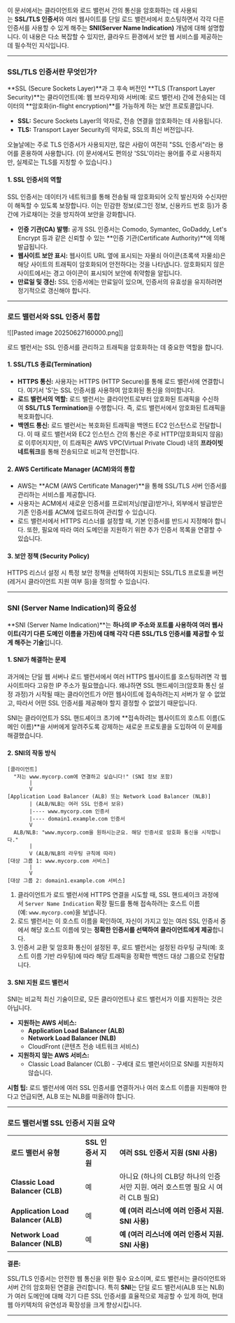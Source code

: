 
이 문서에서는 클라이언트와 로드 밸런서 간의 통신을 암호화하는 데 사용되는 **SSL/TLS 인증서**와 여러 웹사이트를 단일 로드 밸런서에서 호스팅하면서 각각 다른 인증서를 사용할 수 있게 해주는 **SNI(Server Name Indication)** 개념에 대해 설명합니다. 이 내용은 다소 복잡할 수 있지만, 클라우드 환경에서 보안 웹 서비스를 제공하는 데 필수적인 지식입니다.

---

### SSL/TLS 인증서란 무엇인가?

**SSL (Secure Sockets Layer)**과 그 후속 버전인 **TLS (Transport Layer Security)**는 클라이언트(예: 웹 브라우저)와 서버(예: 로드 밸런서) 간에 전송되는 데이터의 **암호화(in-flight encryption)**를 가능하게 하는 보안 프로토콜입니다.

- **SSL:** Secure Sockets Layer의 약자로, 전송 연결을 암호화하는 데 사용됩니다.
- **TLS:** Transport Layer Security의 약자로, SSL의 최신 버전입니다.

오늘날에는 주로 TLS 인증서가 사용되지만, 많은 사람이 여전히 "SSL 인증서"라는 용어를 혼용하여 사용합니다. (이 문서에서도 편의상 'SSL'이라는 용어를 주로 사용하지만, 실제로는 TLS를 지칭할 수 있습니다.)

#### 1. SSL 인증서의 역할

SSL 인증서는 데이터가 네트워크를 통해 전송될 때 암호화되어 오직 발신자와 수신자만이 해독할 수 있도록 보장합니다. 이는 민감한 정보(로그인 정보, 신용카드 번호 등)가 중간에 가로채이는 것을 방지하여 보안을 강화합니다.

- **인증 기관(CA) 발행:** 공개 SSL 인증서는 Comodo, Symantec, GoDaddy, Let's Encrypt 등과 같은 신뢰할 수 있는 **인증 기관(Certificate Authority)**에 의해 발급됩니다.
- **웹사이트 보안 표시:** 웹사이트 URL 옆에 표시되는 자물쇠 아이콘(초록색 자물쇠)은 해당 사이트의 트래픽이 암호화되어 안전하다는 것을 나타냅니다. 암호화되지 않은 사이트에서는 경고 아이콘이 표시되어 보안에 취약함을 알립니다.
- **만료일 및 갱신:** SSL 인증서에는 만료일이 있으며, 인증서의 유효성을 유지하려면 정기적으로 갱신해야 합니다.

---

### 로드 밸런서와 SSL 인증서 통합

![[Pasted image 20250627160000.png]]

로드 밸런서는 SSL 인증서를 관리하고 트래픽을 암호화하는 데 중요한 역할을 합니다.

#### 1. SSL/TLS 종료(Termination)

- **HTTPS 통신:** 사용자는 HTTPS (HTTP Secure)를 통해 로드 밸런서에 연결합니다. 여기서 'S'는 SSL 인증서를 사용하여 암호화된 통신을 의미합니다.
- **로드 밸런서의 역할:** 로드 밸런서는 클라이언트로부터 암호화된 트래픽을 수신하여 **SSL/TLS Termination**을 수행합니다. 즉, 로드 밸런서에서 암호화된 트래픽을 복호화합니다.
- **백엔드 통신:** 로드 밸런서는 복호화된 트래픽을 백엔드 EC2 인스턴스로 전달합니다. 이 때 로드 밸런서와 EC2 인스턴스 간의 통신은 주로 HTTP(암호화되지 않음)로 이루어지지만, 이 트래픽은 AWS VPC(Virtual Private Cloud) 내의 **프라이빗 네트워크**를 통해 전송되므로 비교적 안전합니다.

#### 2. AWS Certificate Manager (ACM)와의 통합

- AWS는 **ACM (AWS Certificate Manager)**을 통해 SSL/TLS 서버 인증서를 관리하는 서비스를 제공합니다.
- 사용자는 ACM에서 새로운 인증서를 프로비저닝(발급)받거나, 외부에서 발급받은 기존 인증서를 ACM에 업로드하여 관리할 수 있습니다.
- 로드 밸런서에서 HTTPS 리스너를 설정할 때, 기본 인증서를 반드시 지정해야 합니다. 또한, 필요에 따라 여러 도메인을 지원하기 위한 추가 인증서 목록을 연결할 수 있습니다.

#### 3. 보안 정책 (Security Policy)

HTTPS 리스너 설정 시 특정 보안 정책을 선택하여 지원되는 SSL/TLS 프로토콜 버전(레거시 클라이언트 지원 여부 등)을 정의할 수 있습니다.

---

### SNI (Server Name Indication)의 중요성

**SNI (Server Name Indication)**는 **하나의 IP 주소와 포트를 사용하여 여러 웹사이트(각기 다른 도메인 이름을 가진)에 대해 각각 다른 SSL/TLS 인증서를 제공할 수 있게 해주는 기술**입니다.

#### 1. SNI가 해결하는 문제

과거에는 단일 웹 서버나 로드 밸런서에서 여러 HTTPS 웹사이트를 호스팅하려면 각 웹사이트마다 고유한 IP 주소가 필요했습니다. 왜냐하면 SSL 핸드셰이크(암호화 통신 설정 과정)가 시작될 때는 클라이언트가 어떤 웹사이트에 접속하려는지 서버가 알 수 없었고, 따라서 어떤 SSL 인증서를 제공해야 할지 결정할 수 없었기 때문입니다.

SNI는 클라이언트가 SSL 핸드셰이크 초기에 **접속하려는 웹사이트의 호스트 이름(도메인 이름)**을 서버에게 알려주도록 강제하는 새로운 프로토콜을 도입하여 이 문제를 해결했습니다.

#### 2. SNI의 작동 방식

```
[클라이언트]
  "저는 www.mycorp.com에 연결하고 싶습니다!" (SNI 정보 포함)
       |
       V
[Application Load Balancer (ALB) 또는 Network Load Balancer (NLB)]
       | (ALB/NLB는 여러 SSL 인증서 보유)
       |---- www.mycorp.com 인증서
       |---- domain1.example.com 인증서
       V
  ALB/NLB: "www.mycorp.com을 원하시는군요. 해당 인증서로 암호화 통신을 시작합니다."
       |
       V (ALB/NLB의 라우팅 규칙에 따라)
[대상 그룹 1: www.mycorp.com 서비스]
       |
       V
[대상 그룹 2: domain1.example.com 서비스]
```

1. 클라이언트가 로드 밸런서에 HTTPS 연결을 시도할 때, SSL 핸드셰이크 과정에서 `Server Name Indication` 확장 필드를 통해 접속하려는 호스트 이름(예: `www.mycorp.com`)을 보냅니다.
2. 로드 밸런서는 이 호스트 이름을 확인하여, 자신이 가지고 있는 여러 SSL 인증서 중에서 해당 호스트 이름에 맞는 **정확한 인증서를 선택하여 클라이언트에게 제공**합니다.
3. 인증서 교환 및 암호화 통신이 설정된 후, 로드 밸런서는 설정된 라우팅 규칙(예: 호스트 이름 기반 라우팅)에 따라 해당 트래픽을 정확한 백엔드 대상 그룹으로 전달합니다.

#### 3. SNI 지원 로드 밸런서

SNI는 비교적 최신 기술이므로, 모든 클라이언트나 로드 밸런서가 이를 지원하는 것은 아닙니다.

- **지원하는 AWS 서비스:**
    - **Application Load Balancer (ALB)**
    - **Network Load Balancer (NLB)**
    - CloudFront (콘텐츠 전송 네트워크 서비스)
- **지원하지 않는 AWS 서비스:**
    - Classic Load Balancer (CLB) - 구세대 로드 밸런서이므로 SNI를 지원하지 않습니다.

**시험 팁:** 로드 밸런서에 여러 SSL 인증서를 연결하거나 여러 호스트 이름을 지원해야 한다고 언급되면, ALB 또는 NLB를 떠올려야 합니다.

---

### 로드 밸런서별 SSL 인증서 지원 요약

|   |   |   |
|---|---|---|
|**로드 밸런서 유형**|**SSL 인증서 지원**|**여러 SSL 인증서 지원 (SNI 사용)**|
|**Classic Load Balancer (CLB)**|예|아니요 (하나의 CLB당 하나의 인증서만 지원. 여러 호스트명 필요 시 여러 CLB 필요)|
|**Application Load Balancer (ALB)**|예|**예 (여러 리스너에 여러 인증서 지원. SNI 사용)**|
|**Network Load Balancer (NLB)**|예|**예 (여러 리스너에 여러 인증서 지원. SNI 사용)**|

**결론:**

SSL/TLS 인증서는 안전한 웹 통신을 위한 필수 요소이며, 로드 밸런서는 클라이언트와 서버 간의 암호화된 연결을 관리합니다. 특히 **SNI**는 단일 로드 밸런서(ALB 또는 NLB)가 여러 도메인에 대해 각기 다른 SSL 인증서를 효율적으로 제공할 수 있게 하여, 현대 웹 아키텍처의 유연성과 확장성을 크게 향상시킵니다.

---